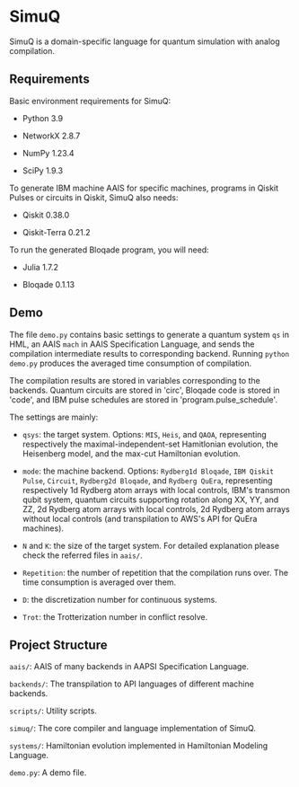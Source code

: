 # SimuQ

SimuQ is a domain-specific language for quantum simulation with analog compilation.

## Requirements

Basic environment requirements for SimuQ:

* Python 3.9

* NetworkX 2.8.7

* NumPy 1.23.4

* SciPy 1.9.3

To generate IBM machine AAIS for specific machines, programs in Qiskit Pulses or circuits in Qiskit, SimuQ also needs:

* Qiskit 0.38.0

* Qiskit-Terra 0.21.2

To run the generated Bloqade program, you will need:

* Julia 1.7.2

* Bloqade 0.1.13


## Demo

The file `demo.py` contains basic settings to generate a quantum system `qs` in HML, an AAIS `mach` in AAIS Specification Language, and sends the compilation intermediate results to corresponding backend. Running `python demo.py` produces the averaged time consumption of compilation.

The compilation results are stored in variables corresponding to the backends. Quantum circuits are stored in 'circ', Bloqade code is stored in 'code', and IBM pulse schedules are stored in 'program.pulse_schedule'.

The settings are mainly:

* `qsys`: the target system. Options: `MIS`, `Heis`, and `QAOA`, representing respectively the maximal-independent-set Hamitlonian evolution, the Heisenberg model, and the max-cut Hamiltonian evolution.

* `mode`: the machine backend. Options: `Rydberg1d Bloqade`, `IBM Qiskit Pulse`, `Circuit`, `Rydberg2d Bloqade`, and `Rydberg QuEra`, representing respectively 1d Rydberg atom arrays with local controls, IBM's transmon qubit system, quantum circuits supporting rotation along XX, YY, and ZZ, 2d Rydberg atom arrays with local controls, 2d Rydberg atom arrays without local controls (and transpilation to AWS's API for QuEra machines).

* `N` and `K`: the size of the target system. For detailed explanation please check the referred files in `aais/`.

* `Repetition`: the number of repetition that the compilation runs over. The time consumption is averaged over them.

* `D`: the discretization number for continuous systems.

* `Trot`: the Trotterization number in conflict resolve.


## Project Structure

`aais/`: AAIS of many backends in AAPSI Specification Language.

`backends/`: The transpilation to API languages of different machine backends.

`scripts/`: Utility scripts.

`simuq/`: The core compiler and language implementation of SimuQ.

`systems/`: Hamiltonian evolution implemented in Hamiltonian Modeling Language.

`demo.py`: A demo file.



